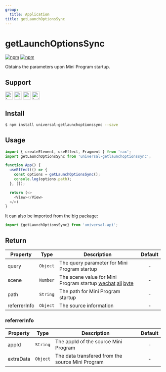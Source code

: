 ```yaml
---
group:
  title: Application
title: getLaunchOptionsSync
---
```


# getLaunchOptionsSync 

[![npm](https://img.shields.io/npm/v/universal-getlaunchoptionssync.svg)](https://www.npmjs.com/package/universal-getlaunchoptionssync)
[![npm](https://img.shields.io/npm/v/universal-api.svg)](https://www.npmjs.com/package/universal-api)

Obtains the parameters upon Mini Program startup.

## Support

<img alt="browser" src="https://gw.alicdn.com/tfs/TB1uYFobGSs3KVjSZPiXXcsiVXa-200-200.svg" width="25px" height="25px" title="h5" /> <img alt="miniApp" src="https://gw.alicdn.com/tfs/TB1bBpmbRCw3KVjSZFuXXcAOpXa-200-200.svg" width="25px" height="25px" title="ali miniprogram" /> <img alt="wechatMiniprogram" src="https://img.alicdn.com/tfs/TB1slcYdxv1gK0jSZFFXXb0sXXa-200-200.svg" width="25px" height="25px" title="wechatMiniprogram"> <img alt="bytedanceMicroApp" src="https://gw.alicdn.com/tfs/TB1jFtVzO_1gK0jSZFqXXcpaXXa-200-200.svg" width="25px" height="25px" title="bytedanceMicroApp">

## Install

```bash
$ npm install universal-getlaunchoptionssync --save
```

## Usage

```js
import { createElement, useEffect, Fragment } from 'rax';
import getLaunchOptionsSync from 'universal-getlaunchoptionssync';

function App() {
  useEffect(() => {
    const options = getLaunchOptionsSync();
    console.log(options.path);
  }, []);

  return (<>
    <View></View>
  </>)
}
```
It can also be imported from the big package:

```js
import {getLaunchOptionsSync} from 'universal-api';
```
## Return

| Property | Type     | Description  | Default |
| ---- | -------- | ----- | :----: |
| query  | `Object` | The query parameter for Mini Program startup |   -    |
| scene  | `Number` | The scene value for Mini Program startup [wechat](https://developers.weixin.qq.com/miniprogram/dev/api/base/app/life-cycle/wx.getLaunchOptionsSync.html) [ali](https://opendocs.alipay.com/mini/framework/scene) [byte](https://microapp.bytedance.com/docs/zh-CN/mini-app/develop/framework/scene-value/) |   -    |
| path  | `String` | The path for Mini Program startup |   -    |
| referrerInfo  | `Object` | The source information |   -    |

### referrerInfo

| Property | Type     | Description  | Default |
| ---- | -------- | ----- | :----: |
| appId  | `String` | The appId of the source Mini Program |   -    |
| extraData  | `Object` | The data transfered from the source Mini Program |   -    |
